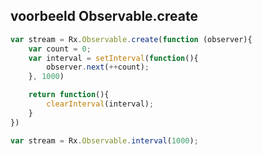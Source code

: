 ## voorbeeld Observable.create

```js
var stream = Rx.Observable.create(function (observer){
    var count = 0;
    var interval = setInterval(function(){
        observer.next(++count);
    }, 1000)

    return function(){
        clearInterval(interval);
    }
})

```

```js
var stream = Rx.Observable.interval(1000);
```
